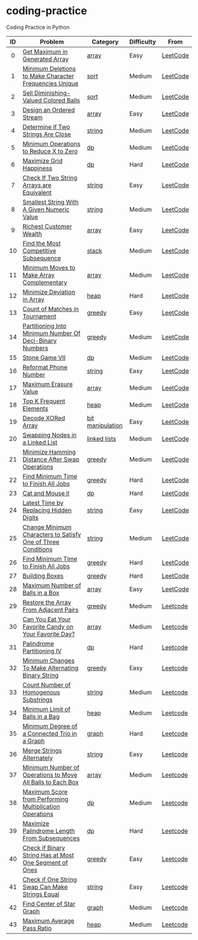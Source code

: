 # coding-practice
Coding Practice in Python

| ID | Problem    | Category | Difficulty | From |
|:--:|------------|----------|------------|------|
|0 |[Get Maximum in Generated Array](src/array_problems/get_maximum_in_generated_array.py)|[array](src/array_problems)|Easy|[LeetCode](https://leetcode.com/problems/get-maximum-in-generated-array/)|
|1 |[Minimum Deletions to Make Character Frequencies Unique](src/sort_problems/minimum_deletions_to_make_character_frequencies_unique.py)|[sort](src/sort_problems)|Medium|[LeetCode](https://leetcode.com/problems/minimum-deletions-to-make-character-frequencies-unique/)|
|2 |[Sell Diminishing-Valued Colored Balls](src/sort_problems/sell_diminishing_valued_colored_balls.py)|[sort](src/sort_problems)|Medium|[LeetCode](https://leetcode.com/problems/sell-diminishing-valued-colored-balls/)|
|3 |[Design an Ordered Stream](src/array_problems/design_an_ordered_stream.py)|[array](src/array_problems)|Easy|[LeetCode](https://leetcode.com/problems/design-an-ordered-stream/)|
|4 |[Determine if Two Strings Are Close](src/string_problems/determine_if_two_strings_are_close.py)|[string](src/string_problems)|Medium|[LeetCode](https://leetcode.com/problems/determine-if-two-strings-are-close/)|
|5 |[Minimum Operations to Reduce X to Zero](src/dp_problems/minimum_operations_to_reduce_x_to_zero.py)|[dp](src/dp_problems)|Medium|[LeetCode](https://leetcode.com/problems/minimum-operations-to-reduce-x-to-zero/)|
|6 |[Maximize Grid Happiness](src/dp_problems/maximize_grid_happiness.py)|[dp](src/dp_problems)|Hard|[LeetCode](https://leetcode.com/problems/maximize-grid-happiness/)|
|7 |[Check If Two String Arrays are Equivalent](src/string_problems/check_if_two_string_arrays_are_equivalent.py)|[string](src/string_problems)|Easy|[LeetCode](https://leetcode.com/problems/check-if-two-string-arrays-are-equivalent/)|
|8 |[Smallest String With A Given Numeric Value](src/string_problems/smallest_string_with_a_given_numeric_value.py)|[string](src/string_problems)|Medium|[LeetCode](https://leetcode.com/problems/smallest-string-with-a-given-numeric-value/)|
|9 |[Richest Customer Wealth](src/array_problems/richest_costumer_wealth.py)|[array](src/array_problems)|Easy|[LeetCode](https://leetcode.com/problems/richest-customer-wealth/)|
|10 |[Find the Most Competitive Subsequence](src/stack_problems/find_the_most_competitive_subsequence.py)|[stack](src/stack_problems)|Medium|[LeetCode](https://leetcode.com/problems/find-the-most-competitive-subsequence/)|
|11 |[Minimum Moves to Make Array Complementary](src/array_problems/minimum_moves_to_make_array_complementary.py)|[array](src/array_problems)|Medium|[LeetCode](https://leetcode.com/problems/minimum-moves-to-make-array-complementary/)|
|12 |[Minimize Deviation in Array](src/heap_problems/minimize_deviation_in_array.py)|[heap](src/heap_problems)|Hard|[LeetCode](https://leetcode.com/problems/minimize-deviation-in-array/)|
|13 |[Count of Matches in Tournament](src/greedy_problems/count_of_matches_in_tournament.py)|[greedy](src/greedy_problems)|Easy|[LeetCode](https://leetcode.com/problems/count-of-matches-in-tournament/)|
|14 |[Partitioning Into Minimum Number Of Deci-Binary Numbers](src/greedy_problems/partitioning_into_minimum_number_of_decibinary_numbers.py)|[greedy](src/greedy_problems)|Medium|[LeetCode](https://leetcode.com/problems/partitioning-into-minimum-number-of-deci-binary-numbers/)|
|15 |[Stone Game VII](src/dp_problems/stone_game_vii.py)|[dp](src/dp_problems)|Medium|[LeetCode](https://leetcode.com/problems/stone-game-vii/)|
|16 |[Reformat Phone Number](src/string_problems/reformat_phone_number.py)|[string](src/string_problems)|Easy|[LeetCode](https://leetcode.com/problems/reformat-phone-number/)|
|17 |[Maximum Erasure Value](src/array_problems/maximum_erase_value.py)|[array](src/array_problems)|Medium|[LeetCode](https://leetcode.com/problems/maximum-erasure-value/)|
|18 |[Top K Frequent Elements](src/heap_problems/top_k_frequent_elements.py)|[heap](src/heap_problems)|Medium|[LeetCode](https://leetcode.com/problems/top-k-frequent-elements/)|
|19 |[Decode XORed Array](src/bit_manipulation_problems/decode_xored_array.py)|[bit manipulation](src/bit_manipulation_problems)|Easy|[LeetCode](https://leetcode.com/problems/decode-xored-array/)|
|20 |[Swapping Nodes in a Linked List](src/list_problems/swapping_nodes_in_a_linked_list.py)|[linked lists](src/list_problems)|Medium|[LeetCode](https://leetcode.com/problems/swapping-nodes-in-a-linked-list/)|
|21 |[Minimize Hamming Distance After Swap Operations](src/greedy_problems/minimize_hamming_distance_after_swap_operations.py)|[greedy](src/greedy_problems)|Medium|[LeetCode](https://leetcode.com/problems/minimize-hamming-distance-after-swap-operations/)|
|22 |[Find Minimum Time to Finish All Jobs](src/greedy_problems/find_minimum_time_to_finish_all_jobs.py)|[greedy](src/greedy_problems)|Hard|[LeetCode](https://leetcode.com/problems/find-minimum-time-to-finish-all-jobs/)|
|23 |[Cat and Mouse II](src/dp_problems/cat_and_mouse_ii.py)|[dp](src/dp_problems)|Hard|[LeetCode](https://leetcode.com/problems/cat-and-mouse-ii/)|
|24 |[Latest Time by Replacing Hidden Digits](src/string_problems/latest_time_by_replacing_hidden_digits.py)|[string](src/string_problems)|Easy|[LeetCode](https://leetcode.com/problems/latest-time-by-replacing-hidden-digits/)|
|25 |[Change Minimum Characters to Satisfy One of Three Conditions](src/string_problems/change_minimum_characters_to_satisfy_one_of_three_conditions.py)|[string](src/string_problems)|Medium|[LeetCode](https://leetcode.com/problems/change-minimum-characters-to-satisfy-one-of-three-conditions/)|
|26 |[Find Minimum Time to Finish All Jobs](src/greedy_problems/find_minimum_time_to_finish_all_jobs.py)|[greedy](src/greedy_problems)|Hard|[LeetCode](https://leetcode.com/problems/find-minimum-time-to-finish-all-jobs/)|
|27 |[Building Boxes](src/greedy_problems/find_minimum_time_to_finish_all_jobs.py)|[greedy](src/greedy_problems)|Hard|[LeetCode](https://leetcode.com/problems/find-minimum-time-to-finish-all-jobs/)|
|28 |[Maximum Number of Balls in a Box](src/array_problems/maximum_number_of_balls_in_a_box.py)|[array](src/array_problems)|Easy|[LeetCode](https://leetcode.com/problems/maximum-number-of-balls-in-a-box/)|
|29 |[Restore the Array From Adjacent Pairs](src/greedy_problems/restore_the_array_from_adjacent_pairs.py)|[greedy](src/greedy_problems)|Medium|[Leetcode](https://leetcode.com/problems/restore-the-array-from-adjacent-pairs/description/)|
|30 |[Can You Eat Your Favorite Candy on Your Favorite Day?](src/array_problems/can_you_eat_your_favorite_candy_on_your_favorite_day.py)|[array](src/array_problems)|Medium|[Leetcode](https://leetcode.com/problems/can-you-eat-your-favorite-candy-on-your-favorite-day/description/)|
|31 |[Palindrome Partitioning IV](src/dp_problems/palindrome_partitioning_iv.py)|[dp](src/dp_problems)|Hard|[Leetcode](https://leetcode.com/problems/palindrome-partitioning-iv/description/)|
|32 |[Minimum Changes To Make Alternating Binary String](src/greedy_problems/minimum_changes_to_make_alternating_binary_string.py)|[greedy](src/greedy_problems)|Easy|[Leetcode](https://leetcode.com/problems/minimum-changes-to-make-alternating-binary-string/description/)|
|33 |[Count Number of Homogenous Substrings](src/string_problems/count_number_of_homogenous_substrings.py)|[string](src/string_problems)|Medium|[Leetcode](https://leetcode.com/problems/count-number-of-homogenous-substrings/description/)|
|34 |[Minimum Limit of Balls in a Bag](src/heap_problems/minimum_limit_of_balls_in_a_bag.py)|[heap](src/heap_problems)|Medium|[Leetcode](https://leetcode.com/problems/minimum-limit-of-balls-in-a-bag/description/)|
|35 |[Minimum Degree of a Connected Trio in a Graph](src/graph_problems/minimum_degree_of_a_connected_trio_in_a_graph.py)|[graph](src/graph_problems)|Hard|[Leetcode](https://leetcode.com/problems/minimum-degree-of-a-connected-trio-in-a-graph/description/)|
|36 |[Merge Strings Alternately](src/string_problems/merge_strings_alternately.py)|[string](src/string_problems)|Easy|[Leetcode](https://leetcode.com/problems/merge-strings-alternately/description/)|
|37 |[Minimum Number of Operations to Move All Balls to Each Box](src/array_problems/minimum_number_of_operations_to_move_all_balls_to_each_box.py)|[array](src/array_problems)|Medium|[Leetcode](https://leetcode.com/problems/minimum-number-of-operations-to-move-all-balls-to-each-box/description/)|
|38 |[Maximum Score from Performing Multiplication Operations](src/dp_problems/maximum_score_from_performing_multiplication_operations.py)|[dp](src/dp_problems)|Medium|[Leetcode](https://leetcode.com/problems/maximum-score-from-performing-multiplication-operations/description/)|
|39 |[Maximize Palindrome Length From Subsequences](src/dp_problems/maximize_palindrome_length_from_subsequences.py)|[dp](src/dp_problems)|Hard|[Leetcode](https://leetcode.com/problems/maximize-palindrome-length-from-subsequences/description/)|
|40 |[Check if Binary String Has at Most One Segment of Ones](src/greedy_problems/check_if_binary_string_has_at_most_one_segment_of_ones.py)|[greedy](src/greedy_problems)|Easy|[Leetcode](https://leetcode.com/problems/check-if-binary-string-has-at-most-one-segment-of-ones/description/)|
|41 |[Check if One String Swap Can Make Strings Equal](src/string_problems/check_if_one_string_swap_can_make_strings_equal.py)|[string](src/string_problems)|Easy|[Leetcode](https://leetcode.com/problems/check-if-one-string-swap-can-make-strings-equal/description/)|
|42 |[Find Center of Star Graph](src/graph_problems/find_center_of_star_graph.py)|[graph](src/graph_problems)|Medium|[Leetcode](https://leetcode.com/problems/find-center-of-star-graph/description/)|
|43 |[Maximum Average Pass Ratio](src/heap_problems/maximum_average_pass_ratio.py)|[heap](src/heap_problems)|Medium|[Leetcode](https://leetcode.com/problems/maximum-average-pass-ratio/description/)|
